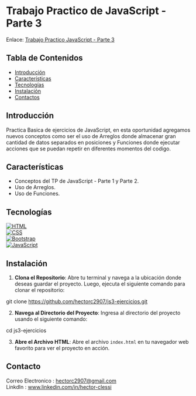 # Trabajo Practico de JavaScript - Parte 3

Enlace: [Trabajo Practico JavaScript - Parte 3]()

## Tabla de Contenidos

- [Introducción](#introducción)
- [Características](#características)
- [Tecnologías](#tecnologías)
- [Instalación](#instalación)
- [Contactos](#contactos)

## Introducción

Practica Basica de ejercicios de JavaScript, en esta oportunidad agregamos nuevos conceptos como ser el uso de Arreglos donde almacenar gran cantidad de datos separados en posiciones y Funciones donde ejecutar acciones que se puedan repetir en diferentes momentos del codigo.

## Características

- Conceptos del TP de JavaScript - Parte 1 y Parte 2.  
- Uso de Arreglos.  
- Uso de Funciones.    

## Tecnologías

[![HTML](https://img.shields.io/badge/-HTML-orange?style=flat&logo=html5&logoColor=white)](https://www.w3.org/TR/html52/)  
[![CSS](https://img.shields.io/badge/-CSS-blue?style=flat&logo=css3&logoColor=white)](https://www.w3.org/Style/CSS/)  
[![Bootstrap](https://img.shields.io/badge/-Bootstrap-purple?style=flat&logo=bootstrap&logoColor=white)](https://getbootstrap.com/)  
[![JavaScript](https://img.shields.io/badge/-JavaScript-yellow?style=flat&logo=javascript&logoColor=white)](https://developer.mozilla.org/en-US/docs/Web/JavaScript)

## Instalación

1. **Clona el Repositorio**: Abre tu terminal y navega a la ubicación donde deseas guardar el proyecto. Luego, ejecuta el siguiente comando para clonar el repositorio:
    
git clone https://github.com/hectorc2907/js3-ejercicios.git
    
2. **Navega al Directorio del Proyecto**: Ingresa al directorio del proyecto usando el siguiente comando:
    
cd js3-ejercicios
    
3. **Abre el Archivo HTML**: Abre el archivo `index.html` en tu navegador web favorito para ver el proyecto en acción.

## Contacto

Correo Electronico : hectorc2907@gmail.com    
LinkdIn : www.linkedin.com/in/hector-clessi